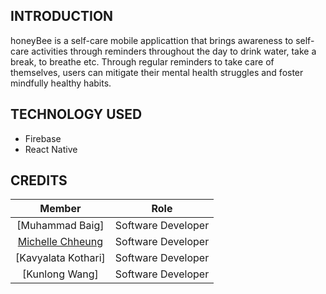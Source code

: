 
## INTRODUCTION
honeyBee is a self-care mobile applicattion that brings awareness to self-care activities through reminders throughout the day to drink water, take a break, to breathe etc. Through regular reminders to take care of themselves, users can mitigate their mental health struggles and foster mindfully healthy habits. 


## TECHNOLOGY USED
- Firebase
- React Native

## CREDITS
| Member | Role |
| :---: | :------: |
|[Muhammad Baig] | Software Developer  
|[Michelle Chheung](https://github.com/michellechheung)| Software Developer  
|[Kavyalata Kothari]| Software Developer  
|[Kunlong Wang]| Software Developer  
